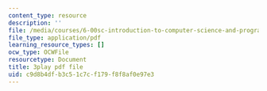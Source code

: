 ```yaml
---
content_type: resource
description: ''
file: /media/courses/6-00sc-introduction-to-computer-science-and-programming-spring-2011/c9d8b4dfb3c51c7cf179f8f8af0e97e3_pjLbxB9TXJs.pdf
file_type: application/pdf
learning_resource_types: []
ocw_type: OCWFile
resourcetype: Document
title: 3play pdf file
uid: c9d8b4df-b3c5-1c7c-f179-f8f8af0e97e3
---
```


